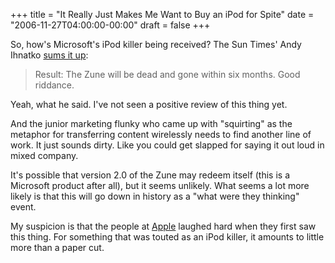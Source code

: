 +++
title = "It Really Just Makes Me Want to Buy an iPod for Spite"
date = "2006-11-27T04:00:00-00:00"
draft = false
+++

So, how's Microsoft's iPod killer being received? The Sun Times' Andy
Ihnatko [sums it
up](http://www.suntimes.com/technology/ihnatko/147048,CST-FIN-Andy23.article):

<blockquote>
Result: The Zune will be dead and gone within six months. Good
riddance.</blockquote>

Yeah, what he said. I've not seen a positive review of this thing yet.

And the junior marketing flunky who came up with "squirting" as the
metaphor for transferring content wirelessly needs to find another line
of work. It just sounds dirty. Like you could get slapped for saying it
out loud in mixed company.

It's possible that version 2.0 of the Zune may redeem itself (this is a
Microsoft product after all), but it seems unlikely. What seems a lot
more likely is that this will go down in history as a "what were they
thinking" event.

My suspicion is that the people at [Apple](http://www.apple.com) laughed
hard when they first saw this thing. For something that was touted as an
iPod killer, it amounts to little more than a paper cut.

